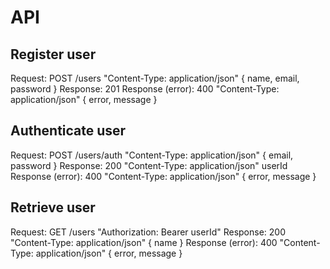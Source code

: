 # API

## Register user

Request: POST /users "Content-Type: application/json" { name, email, password }
Response: 201
Response (error): 400 "Content-Type: application/json" { error, message }

## Authenticate user

Request: POST /users/auth "Content-Type: application/json" { email, password }
Response: 200 "Content-Type: application/json" userId
Response (error): 400 "Content-Type: application/json" { error, message }

## Retrieve user

Request: GET /users "Authorization: Bearer userId"
Response: 200 "Content-Type: application/json" { name }
Response (error): 400 "Content-Type: application/json" { error, message }   